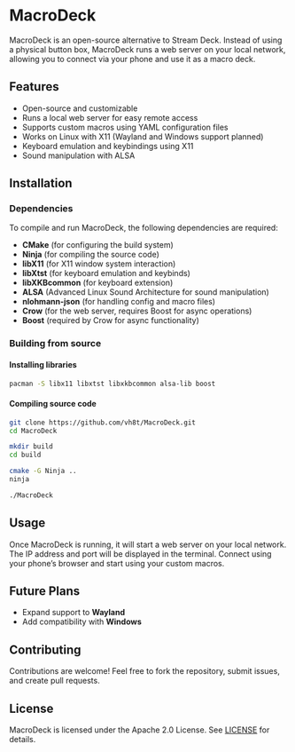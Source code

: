 # MacroDeck

MacroDeck is an open-source alternative to Stream Deck. Instead of using a physical button box, MacroDeck runs a web server on your local network, allowing you to connect via your phone and use it as a macro deck.

## Features
- Open-source and customizable
- Runs a local web server for easy remote access
- Supports custom macros using YAML configuration files
- Works on Linux with X11 (Wayland and Windows support planned)
- Keyboard emulation and keybindings using X11
- Sound manipulation with ALSA

## Installation
### Dependencies
To compile and run MacroDeck, the following dependencies are required:

- **CMake** (for configuring the build system)
- **Ninja** (for compiling the source code)
- **libX11** (for X11 window system interaction)
- **libXtst** (for keyboard emulation and keybinds)
- **libXKBcommon** (for keyboard extension)
- **ALSA** (Advanced Linux Sound Architecture for sound manipulation)
- **nlohmann-json** (for handling config and macro files)
- **Crow** (for the web server, requires Boost for async operations)
- **Boost** (required by Crow for async functionality)

### Building from source
#### Installing libraries
```sh
pacman -S libx11 libxtst libxkbcommon alsa-lib boost
```

#### Compiling source code
```sh
git clone https://github.com/vh8t/MacroDeck.git
cd MacroDeck

mkdir build
cd build

cmake -G Ninja ..
ninja

./MacroDeck
```

## Usage
Once MacroDeck is running, it will start a web server on your local network. The IP address and port will be displayed in the terminal. Connect using your phone’s browser and start using your custom macros.

## Future Plans
- Expand support to **Wayland**
- Add compatibility with **Windows**

## Contributing
Contributions are welcome! Feel free to fork the repository, submit issues, and create pull requests.

## License
MacroDeck is licensed under the Apache 2.0 License. See [LICENSE](LICENSE) for details.
